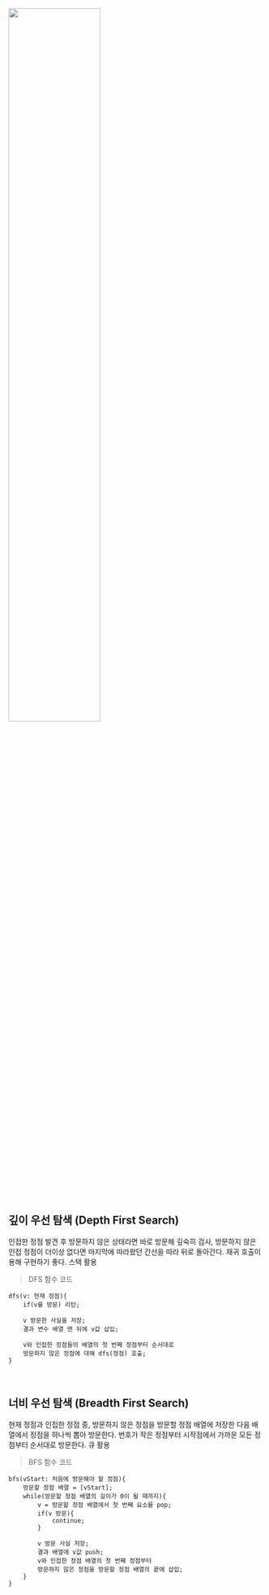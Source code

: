 <!-- ![image]() -->
<img src="https://user-images.githubusercontent.com/71692593/137569665-6b070643-fdc7-491d-a700-eed9a6e85136.png" width=60%></img>

## 깊이 우선 탐색 (Depth First Search)

인접한 정점 발견 후 방문하지 않은 상태라면 바로 방문해 깊숙히 검사, 방문하지 않은 인접 정점이 더이상 없다면 마지막에 따라왔던 간선을 따라 뒤로 돌아간다. 재귀 호출이용해 구현하기 좋다. 스택 활용

> DFS 함수 코드

```
dfs(v: 현재 정점){
	if(v를 방문) 리턴;

    v 방문한 사실을 저장;
    결과 변수 배열 맨 뒤에 v값 삽입;

    v와 인접한 정점들의 배열의 첫 번째 정점부터 순서대로
    방문하지 않은 정점에 대해 dfs(정점) 호출;
}
```

<br/>

## 너비 우선 탐색 (Breadth First Search)

현재 정점과 인접한 정점 중, 방문하지 않은 정점을 방문할 정점 배열에 저장한 다음 배열에서 정점을 하나씩 뽑아 방문한다. 번호가 작은 정점부터 시작점에서 가까운 모든 정점부터 순서대로 방문한다. 큐 활용

> BFS 함수 코드

```
bfs(vStart: 처음에 방문해야 할 정점){
	방문할 정점 배열 = [vStart];
    while(방문할 정점 배열의 길이가 0이 될 때까지){
    	v = 방문할 정점 배열에서 첫 번째 요소를 pop;
        if(v 방문){
        	continue;
        }

        v 방문 사실 저장;
        결과 배열에 v값 push;
        v와 인접한 정점 배열의 첫 번째 정점부터
        방문하지 않은 정점을 방문할 정점 배열의 끝에 삽입;
    }
}
```
